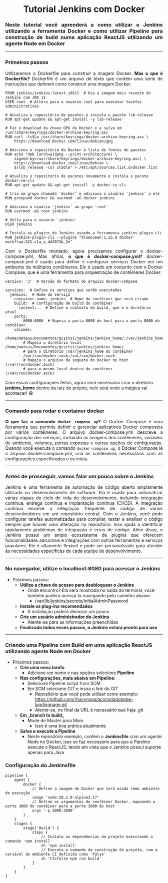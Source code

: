 <h1 align='center'>Tutorial Jenkins com Docker</h1>

<h3 align='justify'>Neste tutorial você aprenderá a como utilizar o Jenkins utilizando a ferramenta Docker e como utilizar Pipeline para construção de build numa aplicação ReactJS utilizando um agente Node em Docker</h3>

------------

<h3>Primeiros passos</h3>

<p align='justify'>Utilizaremos o Dockerfile para construir a imagem Docker. <strong>Mas o que é Dockerfile? </strong>Dockerfile é um arquivo de texto que contém uma série de instruções que definem como construir uma imagem Docker.</p>

    FROM jenkins/jenkins:latest-jdk11  # Usa a imagem mais recente do Jenkins com JDK 11
    USER root  # Altera para o usuário root para executar tarefas administrativas
    
    # Atualiza o repositório de pacotes e instala o pacote lsb-release
    RUN apt-get update && apt-get install -y lsb-release
    
    # Faz o download da chave GPG do Docker e a salva em /usr/share/keyrings/docker-archive-keyring.asc
    RUN curl -fsSLo /usr/share/keyrings/docker-archive-keyring.asc \
        https://download.docker.com/linux/debian/gpg
    
    # Adiciona o repositório do Docker à lista de fontes de pacotes
    RUN echo "deb [arch=$(dpkg --print-architecture) \
        signed-by=/usr/share/keyrings/docker-archive-keyring.asc] \
        https://download.docker.com/linux/debian \
        $(lsb_release -cs) stable" > /etc/apt/sources.list.d/docker.list
    
    # Atualiza o repositório de pacotes novamente e instala o pacote docker-ce-cli
    RUN apt-get update && apt-get install -y docker-ce-cli
    
    # Cria um grupo chamado 'docker' e adiciona o usuário 'jenkins' a ele
    RUN groupadd docker && usermod -aG docker jenkins
    
    # Adiciona o usuário 'jenkins' ao grupo 'root'
    RUN usermod -aG root jenkins
    
    # Volta para o usuário 'jenkins'
    USER jenkins
    
    # Instala os plugins do Jenkins usando a ferramenta jenkins-plugin-cli
    RUN jenkins-plugin-cli --plugins "blueocean:1.25.8 docker-workflow:521.v1a_a_dd2073b_2e"

<p align='justify'>Com o Dockerfile montado, agora precisamos configurar o docker-compose.yml, Mas afinal, <strong>o que é docker-compose.yml?</strong> docker-compose.yml é usado para definir e configurar serviços Docker em um ambiente de múltiplos contêineres. Ele é usado em conjunto com o Docker Compose, que é uma ferramenta para orquestração de contêineres Docker.</p>

    version: '3'  # Versão do formato do arquivo docker-compose
    
    services:  # Define os serviços que serão executados
      jenkins:  # Nome do serviço
        container_name: jenkins  # Nome do contêiner que será criado
        build:  # Configuração de build do contêiner
          context: .  # Define o contexto do build, que é o diretório atual
        ports:
          - 8080:8080  # Mapeia a porta 8080 do host para a porta 8080 do contêiner
        volumes:
          - /home/mateus/Documentos/gcsitsi/jenkins/jenkins_home/:/var/jenkins_home
            # Mapeia o diretório local /home/mateus/Documentos/gcsitsi/jenkins/jenkins_home/
            # para o diretório /var/jenkins_home do contêiner
          - /var/run/docker.sock:/var/run/docker.sock
            # Mapeia o arquivo de soquete do Docker no host (/var/run/docker.sock)
            # para o mesmo local dentro do contêiner (/var/run/docker.sock)

<p>Com essas configurações feitas, agora será necessário criar o diretório <strong>jenkins_home</strong> dentro da raíz do projeto, nele será onde a mágica vai acontecer! 😆 </p>

------------  

<h3>Comando para rodar o container docker</h3>
<p align='justify'><strong>O que faz o comando <code>docker compose up</code>?</strong> O Docker Compose é uma ferramenta que permite definir e gerenciar aplicativos Docker compostos por vários contêineres. O arquivo docker-compose.yml descreve a configuração dos serviços, incluindo as imagens dos contêineres, variáveis de ambiente, volumes, portas expostas e outras opções de configuração. Quando você executa o comando <code>docker-compose up</code>, o Docker Compose lê o arquivo docker-compose.yml, cria os contêineres necessários com as configurações especificadas e os inicia.</p>    

------------  

<h3> Antes de prosseguir, vamos falar um pouco sobre o Jenkins</h3>
<p align='justify'>Jenkins é uma ferramenta de automação de código aberto amplamente utilizada no desenvolvimento de software. Ela é usada para automatizar várias etapas do ciclo de vida do desenvolvimento, incluindo integração contínua, entrega contínua e implantação contínua (CI/CD). A integração contínua envolve a integração frequente de código de vários desenvolvedores em um repositório central. Com o Jenkins, você pode configurar tarefas automatizadas para compilar, testar e analisar o código sempre que houver uma alteração no repositório. Isso ajuda a identificar rapidamente problemas de integração e erros de código. Além disso, o Jenkins possui um amplo ecossistema de plugins que oferecem funcionalidades adicionais e integrações com outras ferramentas e serviços populares. Ele é altamente flexível e pode ser personalizado para atender às necessidades específicas de cada equipe de desenvolvimento.</p>   

------------

<h3>No navegador, utilize o localhost:8080 para acessar o Jenkins</h3>  

- Próximos passos:
  - **Utilize a chave de acesso para desbloquear o Jenkins**
    - Onde encontro? Ela será mostrada no saída do terminal, você também poderá acessá-la navegando pelo caminho abaixo:
      - /var/lib/jenkins/secrets/initialAdminPassword
  - **Instale os plug-ins recomendados**
    - A instalação poderá demorar um pouco
  - **Crie um usuário administrador do Jenkins**
    - Atente-se para as informações preenchidas
  - **Finalizado todos esses passos, o Jenkins estará pronto para uso**

------------

<h3>Criando uma Pipeline com Build em uma aplicação ReactJS utilizando agente Node em Docker</h3>

- Próximos passos:
  - **Crie uma nova tarefa**
    - Adicione um nome e nas opções selecione **Pipeline**
  - **Nas configurações, mais abaixo em Pipeline:**
    - Selecione Pipeline script from SCM
    - Em SCM selecione GIT e insira o link do GIT
      - Repositório que você pode utilizar como exemplo: https://github.com/rhavymaia/acomidadobebe-landingpage.git
      - Atente-se, no final da URL é necessário que haja .git
  - **Em \_branch to build\_**
    - Mude de Master para Main
      - Isso é uma boa prática atualmente
  - **Salve e execute a Pipeline**
    - Neste repositório exemplo, contém o **Jenkinsfile** com um agente Node no Docker, isso se faz necessário para que a Pipeline execute o ReactJS, tendo em vista que o Jenkins possuí suporte apenas para Java

<h3>Configuração do Jenkinsfile</h3>

    pipeline {
        agent {
            docker {            
                // Define a imagem do Docker que será usada como ambiente de execução
                image 'node:20.2.0-alpine3.17'
                // Define os argumentos do contêiner Docker, mapeando a porta 3000 do contêiner para a porta 3000 do host
                args '-p 3000:3000' 
            }
        }
        stages {
            stage('Build') { 
                steps {
                    // Instala as dependências do projeto executando o comando 'npm install'
                    sh 'npm install' 
                    // Executa o comando de construção do projeto, com a variável de ambiente CI definida como 'false'
                    sh 'CI=false npm run build'
                }
            }
        }
    }


